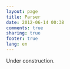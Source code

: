 ```yaml
---
layout: page
title: Parser
date: 2012-06-14 00:38
comments: true
sharing: true
footer: true
lang: en
---
```


Under construction.
